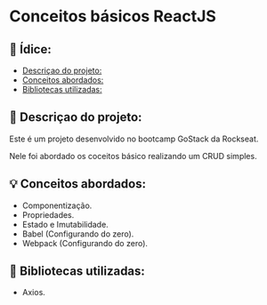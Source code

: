 # Conceitos básicos ReactJS

## :page_with_curl: Ídice: 
  - [Descriçao do projeto:](#memo-descriçao-do-projeto)
  - [Conceitos abordados:](#bulb-conceitos-abordados)
  - [Bibliotecas utilizadas:](#file_folder-bibliotecas-utilizadas)

## :memo: Descriçao do projeto:

Este é um projeto desenvolvido no bootcamp GoStack da Rockseat.

Nele foi abordado os coceitos básico realizando um CRUD simples.

## :bulb: Conceitos abordados:

+ Componentização.
+ Propriedades.
+ Estado e Imutabilidade.
+ Babel (Configurando do zero).
+ Webpack (Configurando do zero). 
## :file_folder: Bibliotecas utilizadas: 
- Axios.
